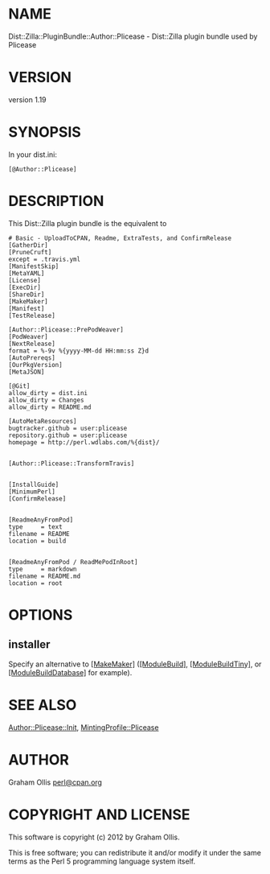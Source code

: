 # NAME

Dist::Zilla::PluginBundle::Author::Plicease - Dist::Zilla plugin bundle used by Plicease

# VERSION

version 1.19

# SYNOPSIS

In your dist.ini:

    [@Author::Plicease]

# DESCRIPTION

This Dist::Zilla plugin bundle is the equivalent to

    # Basic - UploadToCPAN, Readme, ExtraTests, and ConfirmRelease
    [GatherDir]
    [PruneCruft]
    except = .travis.yml
    [ManifestSkip]
    [MetaYAML]
    [License]
    [ExecDir]
    [ShareDir]
    [MakeMaker]
    [Manifest]
    [TestRelease]

    [Author::Plicease::PrePodWeaver]
    [PodWeaver]
    [NextRelease]
    format = %-9v %{yyyy-MM-dd HH:mm:ss Z}d
    [AutoPrereqs]
    [OurPkgVersion]
    [MetaJSON]

    [@Git]
    allow_dirty = dist.ini
    allow_dirty = Changes
    allow_dirty = README.md

    [AutoMetaResources]
    bugtracker.github = user:plicease
    repository.github = user:plicease
    homepage = http://perl.wdlabs.com/%{dist}/
    

    [Author::Plicease::TransformTravis]
    

    [InstallGuide]
    [MinimumPerl]
    [ConfirmRelease] 
    

    [ReadmeAnyFromPod]
    type     = text
    filename = README
    location = build
    

    [ReadmeAnyFromPod / ReadMePodInRoot]
    type     = markdown
    filename = README.md
    location = root

# OPTIONS

## installer

Specify an alternative to [\[MakeMaker\]](http://search.cpan.org/perldoc?Dist::Zilla::Plugin::MakeMaker)
([\[ModuleBuild\]](http://search.cpan.org/perldoc?Dist::Zilla::Plugin::ModuleBuild),
[\[ModuleBuildTiny\]](http://search.cpan.org/perldoc?Dist::Zilla::Plugin::ModuleBuildTiny), or
[\[ModuleBuildDatabase\]](http://search.cpan.org/perldoc?Dist::Zilla::Plugin::ModuleBuildDatabase) for example).

# SEE ALSO

[Author::Plicease::Init](http://search.cpan.org/perldoc?Dist::Zilla::Plugin::Author::Plicease::Init),
[MintingProfile::Plicease](http://search.cpan.org/perldoc?Dist::Zilla::MintingProfile::Author::Plicease)

# AUTHOR

Graham Ollis <perl@cpan.org>

# COPYRIGHT AND LICENSE

This software is copyright (c) 2012 by Graham Ollis.

This is free software; you can redistribute it and/or modify it under
the same terms as the Perl 5 programming language system itself.
